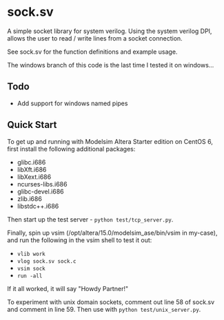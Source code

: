 sock.sv
=======

A simple socket library for system verilog. Using the system verilog DPI, allows the user to read / write lines from a socket connection.

See sock.sv for the function definitions and example usage.

The windows branch of this code is the last time I tested it on windows...

Todo
----

* Add support for windows named pipes


Quick Start
-----------

To get up and running with Modelsim Altera Starter edition on CentOS 6, first install the following additional packages:

* glibc.i686
* libXft.i686
* libXext.i686
* ncurses-libs.i686
* glibc-devel.i686
* zlib.i686
* libstdc++.i686

Then start up the test server - ```python test/tcp_server.py```.

Finally, spin up vsim (/opt/altera/15.0/modelsim_ase/bin/vsim in my-case), and run the following in the vsim shell to test it out:

* ```vlib work```
* ```vlog sock.sv sock.c```
* ```vsim sock```
* ```run -all```

If it all worked, it will say "Howdy Partner!"

To experiment with unix domain sockets, comment out line 58 of sock.sv and comment in line 59. Then use with ```python test/unix_server.py```.
